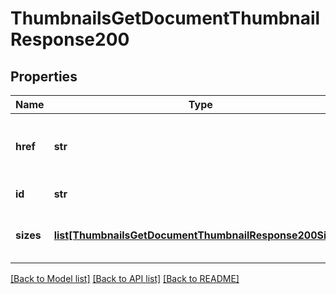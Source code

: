 # ThumbnailsGetDocumentThumbnailResponse200

## Properties
Name | Type | Description | Notes
------------ | ------------- | ------------- | -------------
**href** | **str** | The base URI for accessing these thumbnails | [optional] 
**id** | **str** | Thumbnail Id | [optional] 
**sizes** | [**list[ThumbnailsGetDocumentThumbnailResponse200Sizes]**](ThumbnailsGetDocumentThumbnailResponse200Sizes.md) | List of thumbnails in available sizes | [optional] 

[[Back to Model list]](../README.md#documentation-for-models) [[Back to API list]](../README.md#documentation-for-api-endpoints) [[Back to README]](../README.md)


